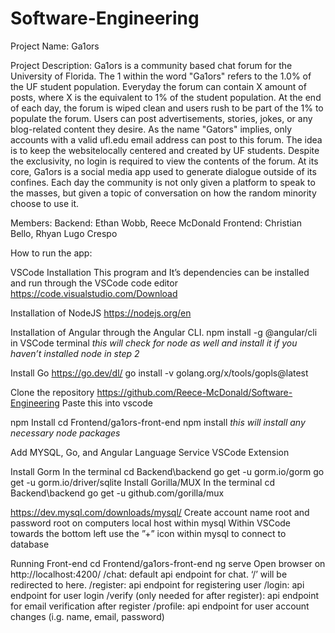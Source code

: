 # Software-Engineering
Project Name:
	Ga1ors

Project Description:
	Ga1ors is a community based chat forum for the University of Florida. The 1 within the word "Ga1ors" refers to the 1.0% of the UF student population.
	Everyday the forum can contain X amount of posts, where X is the equivalent to 1% of the student population. At the end of each day, the forum is wiped clean and users rush to be part of the 1% to populate the forum.
	Users can post advertisements, stories, jokes, or any blog-related content they desire. As the name "Gators" implies, only accounts with a valid ufl.edu email address can post to this forum.
	The idea is to keep the websitelocally centered and created by UF students. Despite the exclusivity, no login is required to view the contents of the forum.
	At its core, Ga1ors is a social media app used to generate dialogue outside of its confines. Each day the community is not only given a platform to speak to the masses, but given a topic of conversation on how the random minority choose to use it.

Members:
	Backend:
		Ethan Wobb,
		Reece McDonald
	Frontend:
		Christian Bello,
		Rhyan Lugo Crespo


How to run the app:

VSCode Installation
This program and It’s dependencies can be installed and run through the VSCode code editor
https://code.visualstudio.com/Download 

Installation of NodeJS
https://nodejs.org/en 

Installation of Angular through the Angular CLI.
	npm install -g @angular/cli in VSCode terminal
	*this will check for node as well and install it if you haven’t installed node in step 2*

Install Go
https://go.dev/dl/ 
go install -v golang.org/x/tools/gopls@latest 

Clone the repository https://github.com/Reece-McDonald/Software-Engineering 
Paste this into vscode 

npm Install
cd Frontend/ga1ors-front-end
npm install
*this will install any necessary node packages*  
	
Add MYSQL, Go, and Angular Language Service VSCode Extension

Install Gorm
In the terminal cd Backend\backend
go get -u gorm.io/gorm
go get -u gorm.io/driver/sqlite
Install Gorilla/MUX
In the terminal cd Backend\backend
go get -u github.com/gorilla/mux

https://dev.mysql.com/downloads/mysql/ 
Create account name root and password root on computers local host within mysql 
Within VSCode towards the bottom left use the ”+” icon within mysql to connect to database

Running Front-end
cd Frontend/ga1ors-front-end
ng serve
Open browser on http://localhost:4200/
/chat: default api endpoint for chat. ‘/’ will be redirected to here.
/register: api endpoint for registering user
/login: api endpoint for user login
/verify (only needed for after register): api endpoint for email verification after register
/profile: api endpoint for user account changes (i.g. name, email, password)
